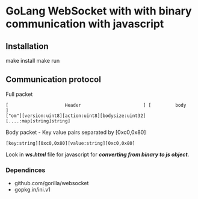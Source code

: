 # GoLang WebSocket with with binary communication with javascript
## Installation
make install
make run
## Communication protocol
Full packet
```
[                     Header                       ] [         body         ]
["om"][version:uint8][action:uint8][bodysize:uint32] [....:map[string]string]
```
Body packet - Key value pairs separated by [0xc0,0x80]
```
[key:string][0xc0,0x80][value:string][0xc0,0x80]
```

Look in ***ws.html*** file for javascript for ***converting from binary to js object.***

### Dependinces
 - github.com/gorilla/websocket
 - gopkg.in/ini.v1